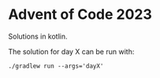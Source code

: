 # Advent of Code 2023

Solutions in kotlin.

The solution for day X can be run with:

```shell
./gradlew run --args='dayX'
```
